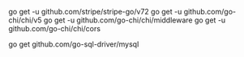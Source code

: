 go get -u github.com/stripe/stripe-go/v72
go get -u github.com/go-chi/chi/v5
go get -u github.com/go-chi/chi/middleware
go get -u github.com/go-chi/chi/cors

go get github.com/go-sql-driver/mysql
